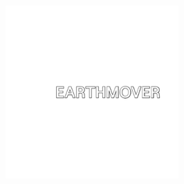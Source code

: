 <p align="center"><a href="#" target="_blank" class="text-white"><img src="https://github.com/Tougashi/Earthmover/blob/main/public/assets/image/white-logo.png" width="400" alt="Earthmover Logo"></a></p>
